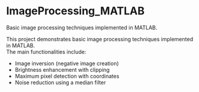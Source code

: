 # ImageProcessing_MATLAB
Basic image processing techniques implemented in MATLAB.

This project demonstrates basic image processing techniques implemented in MATLAB.  
The main functionalities include:

- Image inversion (negative image creation)
- Brightness enhancement with clipping
- Maximum pixel detection with coordinates
- Noise reduction using a median filter
